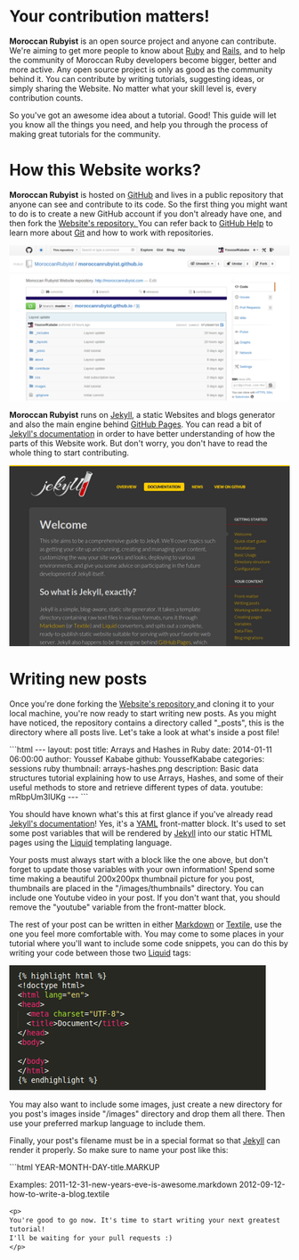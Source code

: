<h1>Your contribution matters!</h1>
<p>
<strong>Moroccan Rubyist</strong> is an open source project
and anyone can contribute. We're aiming to get more people to know about
<a target="_blank" href="http://ruby-lang.org">Ruby</a> and
<a target="_blank" href="http://rubyonrails.org">Rails</a>,
and to help the community of Moroccan Ruby developers become bigger, better and more active.
Any open source project is only as good as the 
community behind it. You can contribute by writing tutorials, 
suggesting ideas, or simply sharing the Website. No matter what 
your skill level is, every contribution counts.
</p>
<p>
So you've got an awesome idea about a tutorial. Good! This guide
will let you know all the things you need, and help you through the process
of making great tutorials for the community.
</p>

<h1>How this Website works?</h1>
<p>
<strong>Moroccan Rubyist</strong> is hosted on 
<a target="_blank" href="http://github.com">GitHub</a>
and lives in a public repository that anyone can see and contribute to its code.
So the first thing you might want to do is to
create a new GitHub account if you don't already have one,
and then fork the
<a target="_blank" href="https://github.com/MoroccanRubyist/moroccanrubyist.github.io">
Website's repository.
</a> 
You can refer back to
<a target="_blank" href="http://help.github.com/">GitHub Help</a> to learn more
about <a target="_blank" href="http://git-scm.com/">Git</a> and how to work with
repositories.
</p>
<img src="/images/contribution/mrrepository.png" alt="Moroccan Rubyist's GitHub repository">
<p>
<strong>Moroccan Rubyist</strong> runs on <a target="_blank" href="http://jekyllrb.com">Jekyll</a>,
a static Websites and blogs generator and also the main engine behind
<a target="_blank" href="http://pages.github.com">GitHub Pages</a>.
You can read a bit of
<a target="_blank" href="http://jekyllrb.com/docs/home/">Jekyll's documentation</a>
in order to have better understanding of how the parts of this Website work. But don't worry,
you don't have to read the whole thing to start contributing.
</p>
<img src="/images/contribution/jekyll.png" alt="Jekyll's documentation">

<h1>Writing new posts</h1>
<p>
Once you're done forking the
<a target="_blank" href="https://github.com/MoroccanRubyist/moroccanrubyist.github.io">
Website's repository
</a>
and cloning it to your local machine, you're now ready to start writing new posts.
As you might have noticed, the repository contains a directory called "_posts",
this is the directory where all posts live. Let's take a look at what's inside a post file!
</p>
```html
---
layout: post
title:  Arrays and Hashes in Ruby
date:   2014-01-11 06:00:00
author: Youssef Kababe
github: YoussefKababe
categories: sessions ruby
thumbnail: arrays-hashes.png
description: Basic data structures tutorial explaining how to use Arrays, 
Hashes, and some of their useful methods to store and retrieve different
types of data.
youtube: mRbpUm3lUKg
---
```
<p>
You should have known what's this at first glance if you've already read
<a target="_blank" href="http://jekyllrb.com/docs/home/">Jekyll's documentation</a>!
Yes, it's a <a target="_blank" href="http://yaml.org/">YAML</a> front-matter block.
It's used to set some post variables that will be rendered by
<a target="_blank" href="http://jekyllrb.com">Jekyll</a> into our static HTML pages
using the <a target="_blank" href="http://wiki.shopify.com/Liquid">Liquid</a>
templating language. 
</p>
<p>
Your posts must always start with a block like the one above, but
don't forget to update those variables with your own information!
Spend some time making a beautiful 200x200px thumbnail picture for you post,
thumbnails are placed in the "/images/thumbnails" directory.
You can include one Youtube video in your post. If you don't want that, you should
remove the "youtube" variable from the front-matter block.
</p>
<p>
The rest of your post can be written in either
<a target="_blank" href="http://daringfireball.net/projects/markdown/">Markdown</a> or
<a target="_blank" href="http://textile.sitemonks.com/">Textile</a>, use the one you feel more
comfortable with. You may come to some places in your tutorial where you'll want
to include some code snippets, you can do this by writing your code between those two
<a target="_blank" href="http://wiki.shopify.com/Liquid">Liquid</a> tags:
</p>
<img src="/images/contribution/syntaxtags.png" alt="Liquid syntax highlighting tags">
<p>
You may also want to include some images, just create a new directory for you post's
images inside "/images" directory and drop them all there. Then use your preferred markup
language to include them.
</p>
<p>
Finally, your post's filename must be in a special format so that 
<a target="_blank" href="http://jekyllrb.com">Jekyll</a>
can render it properly. So make sure to name your post like this:
</p>
```html
YEAR-MONTH-DAY-title.MARKUP

Examples:
2011-12-31-new-years-eve-is-awesome.markdown
2012-09-12-how-to-write-a-blog.textile
```
<p>
You're good to go now. It's time to start writing your next greatest tutorial!
I'll be waiting for your pull requests :)
</p>
